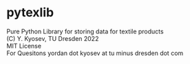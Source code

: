# pytexlib
Pure Python Library for storing data for textile products  
(C) Y. Kyosev, TU Dresden 2022  
MIT License  
For Quesitons yordan dot kyosev at tu minus dresden dot com  
